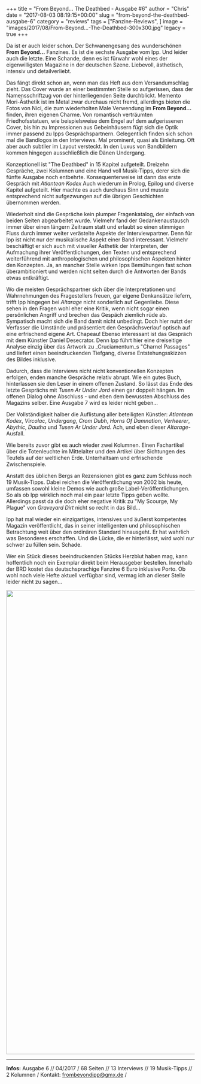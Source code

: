 +++
title = "From Beyond... The Deathbed - Ausgabe #6"
author = "Chris"
date = "2017-08-03 08:19:15+00:00"
slug = "from-beyond-the-deathbed-ausgabe-6"
category = "reviews"
tags = ["Fanzine-Reviews", ]
image = "images/2017/08/From-Beyond...-The-Deathbed-300x300.jpg"
legacy = true
+++

Da ist er auch leider schon. Der Schwanengesang des wunderschönen **From Beyond...** Fanzines. Es ist die sechste Ausgabe vom Ipp. Und leider auch die letzte. Eine Schande, denn es ist fürwahr wohl eines der eigenwilligsten Magazine in der deutschen Szene. Liebevoll, ästhetisch, intensiv und detailverliebt.

Das fängt direkt schon an, wenn man das Heft aus dem Versandumschlag zieht. Das Cover wurde an einer bestimmten Stelle so aufgerissen, dass der Namensschriftzug von der hinterliegenden Seite durchblickt. Memento Mori-Ästhetik ist im Metal zwar durchaus nicht fremd, allerdings bieten die Fotos von Nici, die zum wiederholten Male Verwendung im **From Beyond...** finden, ihren eigenen Charme. Von romantisch verträumten Friedhofsstatuen, wie beispielsweise dem Engel auf dem aufgerissenen Cover, bis hin zu Impressionen aus Gebeinhäusern fügt sich die Optik immer passend zu Ipps Gesprächspartnern.
Gelegentlich finden sich schon mal die Bandlogos in den Interviews. Mal prominent, quasi als Einleitung. Oft aber auch subtiler im Layout versteckt. In den Luxus von Bandbildern kommen hingegen ausschließlich die Dänen Undergang.

Konzeptionell ist "The Deathbed" in 15 Kapitel aufgeteilt. Dreizehn Gespräche, zwei Kolumnen und eine Hand voll Musik-Tipps, derer sich die fünfte Ausgabe noch entbehrte. Konsequenterweise ist dann das erste Gespräch mit _Atlantean Kodex_ Auch wiederum in Prolog, Epilog und diverse Kapitel aufgeteilt. Hier machte es auch durchaus Sinn und musste entsprechend nicht aufgezwungen auf die übrigen Geschichten übernommen werden.

Wiederholt sind die Gespräche kein plumper Fragenkatalog, der einfach von beiden Seiten abgearbeitet wurde. Vielmehr fand der Gedankenaustausch immer über einen längern Zeitraum statt und erlaubt so einen stimmigen Fluss durch immer weiter verästelte Aspekte der Interviewpartner. Denn für Ipp ist nicht nur der musikalische Aspekt einer Band interessant. Vielmehr beschäftigt er sich auch mit visueller Ästhetik der Interpreten, der Aufmachung ihrer Veröffentlichungen, den Texten und entsprechend weiterführend mit anthropologischen und philosophischen Aspekten hinter den Konzepten. Ja, an mancher Stelle wirken Ipps Bemühungen fast schon überambitioniert und werden nicht selten durch die Antworten der Bands etwas entkräftigt.

Wo die meisten Gesprächspartner sich über die Interpretationen und Wahrnehmungen des Fragestellers freuen, gar eigene Denkansätze liefern, trifft Ipp hingegen bei _Altarage_ nicht sonderlich auf Gegenliebe. Diese sehen in den Fragen wohl eher eine Kritik, wenn nicht sogar einen persönlichen Angriff und brechen das Gespäch ziemlich rüde ab. Sympatisch macht sich die Band damit nicht unbedingt. Doch hier nutzt der Verfasser die Umstände und präsentiert den Gesprächsverlauf optisch auf eine erfrischend eigene Art. Chapeau!
Ebenso interessant ist das Gespräch mit dem Künstler Daniel Desecrator. Denn Ipp führt hier eine dreiseitige Analyse einzig über das Artwork zu _Cruciamentum_s "Charnel Passages" und liefert einen beeindruckenden Tiefgang, diverse Entstehungsskizzen des Bildes inklusive.

Dadurch, dass die Interviews nicht nicht konventionellen Konzepten erfolgen, enden manche Gespräche relativ abrupt. Wie ein gutes Buch, hinterlassen sie den Leser in einem offenen Zustand. So lässt das Ende des letzte Gesprächs mit _Tusen Ar Under Jord_ einen gar doppelt hängen. Im offenen Dialog ohne Abschluss - und eben dem bewussten Abschluss des Magazins selber. Eine Ausgabe 7 wird es leider nicht geben...

Der Vollständigkeit halber die Auflistung aller beteiligten Künstler: _Atlantean Kodex_, _Vircolac_, _Undergang_, _Crom Dubh_, _Horns Of Damnation_, _Verheerer_, _Abythic_, _Dautha_ und _Tusen Ar Under Jord_. Ach, und eben dieser _Altarage_-Ausfall.

Wie bereits zuvor gibt es auch wieder zwei Kolumnen. Einen Fachartikel über die Totenleuchte im Mittelalter und den Artikel über Sichtungen des Teufels auf der weltlichen Erde. Unterhaltsam und erfrischende Zwischenspiele.

Anstatt des üblichen Bergs an Rezensionen gibt es ganz zum Schluss noch 19 Musik-Tipps. Dabei reichen die Veröffentlichung von 2002 bis heute, umfassen sowohl kleine Demos wie auch große Label-Veröffentlichungen. So als ob Ipp wirklich noch mal ein paar letzte Tipps geben wollte. Allerdings passt da die doch eher negative Kritik zu "My Scourge, My Plague" von _Graveyard Dirt_ nicht so recht in das Bild...

Ipp hat mal wieder ein einzigartiges, intensives und äußerst kompetentes Magazin veröffentlicht, das in seiner intelligenten und philosophischen Betrachtung weit über den ordinären Standard hinausgeht. Er hat wahrlich was Besonderes erschaffen. Und die Lücke, die er hinterlässt, wird wohl nur schwer zu füllen sein. Schade.

Wer ein Stück dieses beeindruckenden Stücks Herzblut haben mag, kann hoffentlich noch ein Exemplar direkt beim Herausgeber bestellen. Innerhalb der BRD kostet das deutschsprachige Fanzine 6 Euro inklusive Porto. Ob wohl noch viele Hefte aktuell verfügbar sind, vermag ich an dieser Stelle leider nicht zu sagen...

<img alt="" class="aligncenter size-full wp-image-16317" height="1240" src="images//2017/07/Flyer-Logo.jpg" width="1748"/>



---
**Infos:**
Ausgabe 6 // 04/2017 / 
68 Seiten // 13 Interviews // 19 Musik-Tipps // 2 Kolumnen / 
Kontakt: <a href="mailto:frombeyondipp@gmx.de">frombeyondipp@gmx.de</a> / 
